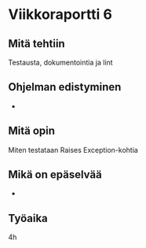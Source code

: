 # Viikkoraportti 6

## Mitä tehtiin

Testausta, dokumentointia ja lint

## Ohjelman edistyminen

-

## Mitä opin

Miten testataan Raises Exception-kohtia

## Mikä on epäselvää

-

## Työaika

4h
